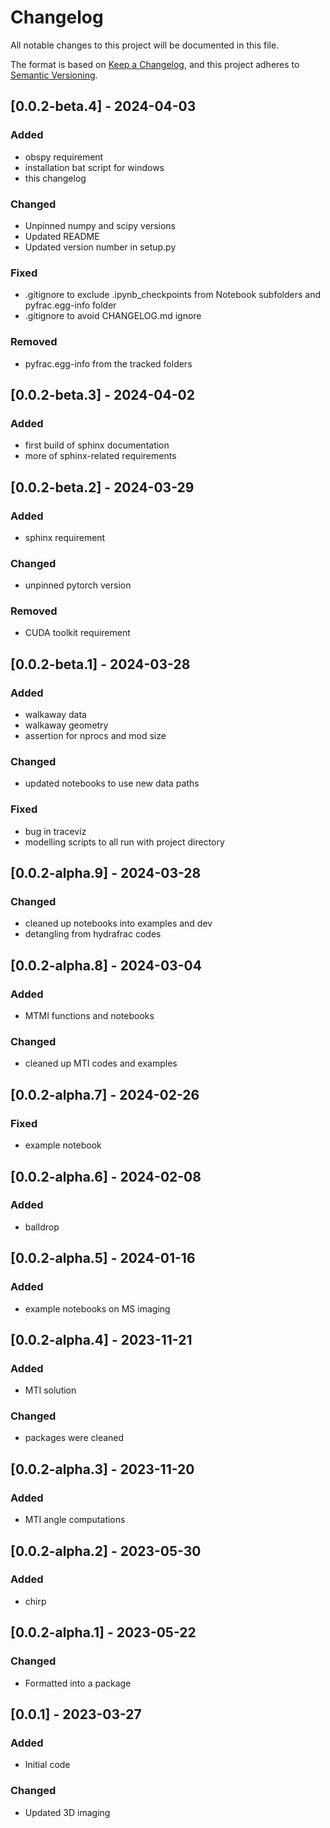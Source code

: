 # Changelog

All notable changes to this project will be documented in this file.

The format is based on [Keep a Changelog](https://keepachangelog.com/en/1.1.0/),
and this project adheres to [Semantic Versioning](https://semver.org/spec/v2.0.0.html).

## [0.0.2-beta.4] - 2024-04-03

### Added

- obspy requirement
- installation bat script for windows
- this changelog

### Changed

- Unpinned numpy and scipy versions
- Updated README
- Updated version number in setup.py

### Fixed

- .gitignore to exclude .ipynb_checkpoints from Notebook subfolders and pyfrac.egg-info folder
- .gitignore to avoid CHANGELOG.md ignore

### Removed

- pyfrac.egg-info from the tracked folders

## [0.0.2-beta.3] - 2024-04-02

### Added

- first build of sphinx documentation
- more of sphinx-related requirements

## [0.0.2-beta.2] - 2024-03-29

### Added

- sphinx requirement

### Changed

- unpinned pytorch version

### Removed

- CUDA toolkit requirement

## [0.0.2-beta.1] - 2024-03-28

### Added

- walkaway data
- walkaway geometry
- assertion for nprocs and mod size

### Changed

- updated notebooks to use new data paths

### Fixed

- bug in traceviz
- modelling scripts to all run with project directory

## [0.0.2-alpha.9] - 2024-03-28

### Changed

- cleaned up notebooks into examples and dev
- detangling from hydrafrac codes

## [0.0.2-alpha.8] - 2024-03-04

### Added

- MTMI functions and notebooks

### Changed

- cleaned up MTI codes and examples

## [0.0.2-alpha.7] - 2024-02-26

### Fixed

- example notebook

## [0.0.2-alpha.6] - 2024-02-08

### Added

- balldrop

## [0.0.2-alpha.5] - 2024-01-16

### Added

- example notebooks on MS imaging

## [0.0.2-alpha.4] - 2023-11-21

### Added

- MTI solution

### Changed

- packages were cleaned

## [0.0.2-alpha.3] - 2023-11-20

### Added

- MTI angle computations

## [0.0.2-alpha.2] - 2023-05-30

### Added

- chirp

## [0.0.2-alpha.1] - 2023-05-22

### Changed

- Formatted into a package

## [0.0.1] - 2023-03-27

### Added

- Initial code

### Changed

- Updated 3D imaging
